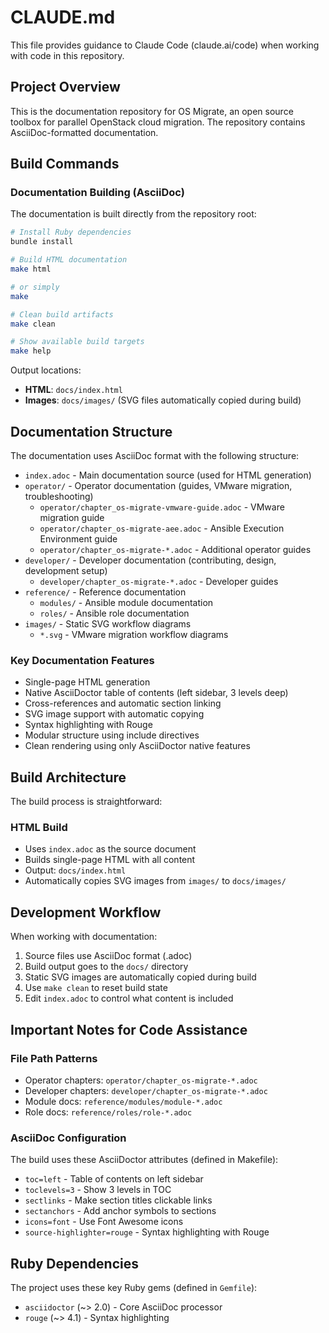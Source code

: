 # CLAUDE.md

This file provides guidance to Claude Code (claude.ai/code) when working with code in this repository.

## Project Overview

This is the documentation repository for OS Migrate, an open source toolbox for parallel OpenStack cloud migration. The repository contains AsciiDoc-formatted documentation.

## Build Commands

### Documentation Building (AsciiDoc)

The documentation is built directly from the repository root:

```bash
# Install Ruby dependencies
bundle install

# Build HTML documentation
make html

# or simply
make

# Clean build artifacts
make clean

# Show available build targets
make help
```

Output locations:
- **HTML**: `docs/index.html`
- **Images**: `docs/images/` (SVG files automatically copied during build)

## Documentation Structure

The documentation uses AsciiDoc format with the following structure:

- `index.adoc` - Main documentation source (used for HTML generation)
- `operator/` - Operator documentation (guides, VMware migration, troubleshooting)
  - `operator/chapter_os-migrate-vmware-guide.adoc` - VMware migration guide
  - `operator/chapter_os-migrate-aee.adoc` - Ansible Execution Environment guide
  - `operator/chapter_os-migrate-*.adoc` - Additional operator guides
- `developer/` - Developer documentation (contributing, design, development setup)
  - `developer/chapter_os-migrate-*.adoc` - Developer guides
- `reference/` - Reference documentation
  - `modules/` - Ansible module documentation
  - `roles/` - Ansible role documentation
- `images/` - Static SVG workflow diagrams
  - `*.svg` - VMware migration workflow diagrams

### Key Documentation Features
- Single-page HTML generation
- Native AsciiDoctor table of contents (left sidebar, 3 levels deep)
- Cross-references and automatic section linking
- SVG image support with automatic copying
- Syntax highlighting with Rouge
- Modular structure using include directives
- Clean rendering using only AsciiDoctor native features

## Build Architecture

The build process is straightforward:

### HTML Build
- Uses `index.adoc` as the source document
- Builds single-page HTML with all content
- Output: `docs/index.html`
- Automatically copies SVG images from `images/` to `docs/images/`

## Development Workflow

When working with documentation:

1. Source files use AsciiDoc format (.adoc)
2. Build output goes to the `docs/` directory
3. Static SVG images are automatically copied during build
4. Use `make clean` to reset build state
5. Edit `index.adoc` to control what content is included

## Important Notes for Code Assistance

### File Path Patterns
- Operator chapters: `operator/chapter_os-migrate-*.adoc`
- Developer chapters: `developer/chapter_os-migrate-*.adoc`
- Module docs: `reference/modules/module-*.adoc`
- Role docs: `reference/roles/role-*.adoc`

### AsciiDoc Configuration
The build uses these AsciiDoctor attributes (defined in Makefile):
- `toc=left` - Table of contents on left sidebar
- `toclevels=3` - Show 3 levels in TOC
- `sectlinks` - Make section titles clickable links
- `sectanchors` - Add anchor symbols to sections
- `icons=font` - Use Font Awesome icons
- `source-highlighter=rouge` - Syntax highlighting with Rouge

## Ruby Dependencies

The project uses these key Ruby gems (defined in `Gemfile`):
- `asciidoctor` (~> 2.0) - Core AsciiDoc processor
- `rouge` (~> 4.1) - Syntax highlighting
